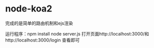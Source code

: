 # node-koa2

完成的是简单的路由机制和ejs渲染

运行程序：npm install
node server.js
打开页面http://localhost:3000/和http://localhost:3000/login 查看即可

